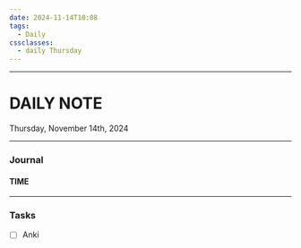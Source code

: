 ```yaml
---
date: 2024-11-14T10:08
tags:
  - Daily
cssclasses:
  - daily Thursday
---
```

---
# DAILY NOTE
Thursday, November 14th, 2024
***
### Journal
#### TIME

***
### Tasks
- [ ] Anki